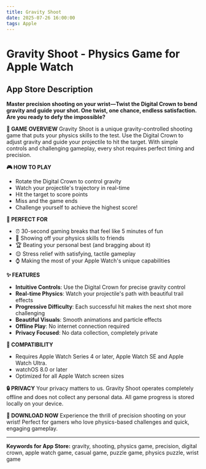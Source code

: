 ```yaml
---
title: Gravity Shoot
date: 2025-07-26 16:00:00
tags: Apple
---
```


# Gravity Shoot - Physics Game for Apple Watch

## App Store Description

**Master precision shooting on your wrist—Twist the Digital Crown to bend gravity and guide your shot. One twist, one chance, endless satisfaction. Are you ready to defy the impossible?**

<!-- more -->

**🎯 GAME OVERVIEW**
Gravity Shoot is a unique gravity-controlled shooting game that puts your physics skills to the test. Use the Digital Crown to adjust gravity and guide your projectile to hit the target. With simple controls and challenging gameplay, every shot requires perfect timing and precision.

**🎮 HOW TO PLAY**
- Rotate the Digital Crown to control gravity
- Watch your projectile's trajectory in real-time
- Hit the target to score points
- Miss and the game ends
- Challenge yourself to achieve the highest score!

**🎯 PERFECT FOR**
- ⏰ 30-second gaming breaks that feel like 5 minutes of fun
- 🧠 Showing off your physics skills to friends
- 🏆 Beating your personal best (and bragging about it)
- 😌 Stress relief with satisfying, tactile gameplay
- ⌚ Making the most of your Apple Watch's unique capabilities


**✨ FEATURES**
- **Intuitive Controls**: Use the Digital Crown for precise gravity control
- **Real-time Physics**: Watch your projectile's path with beautiful trail effects
- **Progressive Difficulty**: Each successful hit makes the next shot more challenging
- **Beautiful Visuals**: Smooth animations and particle effects
- **Offline Play**: No internet connection required
- **Privacy Focused**: No data collection, completely private

**📱 COMPATIBILITY**
- Requires Apple Watch Series 4 or later, Apple Watch SE and Apple Watch Ultra.
- watchOS 8.0 or later
- Optimized for all Apple Watch screen sizes

**🔒 PRIVACY**
Your privacy matters to us. Gravity Shoot operates completely offline and does not collect any personal data. All game progress is stored locally on your device.

**🎉 DOWNLOAD NOW**
Experience the thrill of precision shooting on your wrist! Perfect for gamers who love physics-based challenges and quick, engaging gameplay.

---

**Keywords for App Store:**
gravity, shooting, physics game, precision, digital crown, apple watch game, casual game, puzzle game, physics puzzle, wrist game 